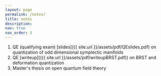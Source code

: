 ```yaml
---
layout: page
permalink: /notes/
title: notes
description:
nav: true
nav_order: 3
---
```


1. QE (qualifying exam) [slides]({{ site.url }}/assets/pdf/QEslides.pdf) on quantization of odd dimensional symplectic manifolds
2. QE [writeup](({{ site.url }}/assets/pdf/writeupBRST.pdf)) on BRST and deformation quantization 
3. Master's thesis on open quantum field theory 
